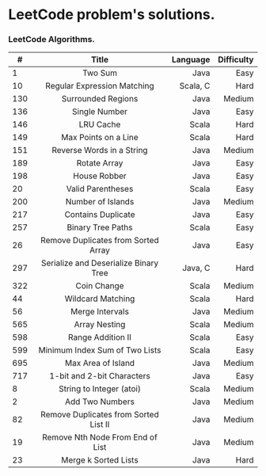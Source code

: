 # LeetCode problem's solutions.
### LeetCode Algorithms.
| # | Title | Language | Difficulty |
| - |:-------------:| ----:|-------:|
| 1 | Two Sum | Java | Easy | 
| 10 | Regular Expression Matching | Scala, C | Hard |
| 130 | Surrounded Regions | Java | Medium |
| 136 | Single Number | Java | Easy |
| 146 | LRU Cache | Scala | Hard |
| 149 | Max Points on a Line | Scala | Hard |
| 151 | Reverse Words in a String | Java | Medium |
| 189 | Rotate Array | Java | Easy | 
| 198 | House Robber | Java | Easy |
| 20 | Valid Parentheses | Scala | Easy |
| 200 | Number of Islands | Java | Medium |
| 217 | Contains Duplicate | Java | Easy |
| 257 | Binary Tree Paths | Scala | Easy |
| 26 | Remove Duplicates from Sorted Array | Java | Easy |
| 297 | Serialize and Deserialize Binary Tree | Java, C | Hard |
| 322 | Coin Change | Scala | Medium |
| 44 | Wildcard Matching | Scala | Hard |
| 56 | Merge Intervals | Java | Medium |
| 565 | Array Nesting | Scala | Medium |
| 598 | Range Addition II | Scala | Easy |
| 599 | Minimum Index Sum of Two Lists | Scala | Easy |
| 695 | Max Area of Island | Java | Medium |
| 717 | 1-bit and 2-bit Characters | Java | Easy |
| 8 | String to Integer (atoi) | Scala | Medium |
| 2 | Add Two Numbers | Java | Medium |
| 82 | Remove Duplicates from Sorted List II | Java | Medium |
| 19 | Remove Nth Node From End of List | Java | Medium |
| 23 | Merge k Sorted Lists | Java | Hard |
